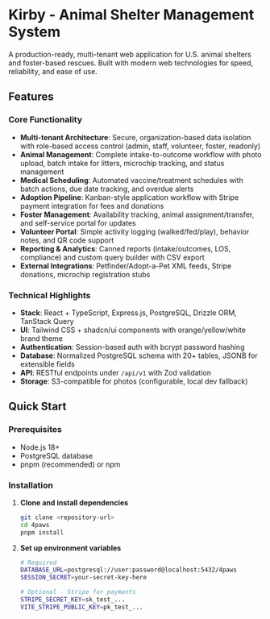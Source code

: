# Kirby - Animal Shelter Management System

A production-ready, multi-tenant web application for U.S. animal shelters and foster-based rescues. Built with modern web technologies for speed, reliability, and ease of use.

## Features

### Core Functionality
- **Multi-tenant Architecture**: Secure, organization-based data isolation with role-based access control (admin, staff, volunteer, foster, readonly)
- **Animal Management**: Complete intake-to-outcome workflow with photo upload, batch intake for litters, microchip tracking, and status management
- **Medical Scheduling**: Automated vaccine/treatment schedules with batch actions, due date tracking, and overdue alerts
- **Adoption Pipeline**: Kanban-style application workflow with Stripe payment integration for fees and donations
- **Foster Management**: Availability tracking, animal assignment/transfer, and self-service portal for updates
- **Volunteer Portal**: Simple activity logging (walked/fed/play), behavior notes, and QR code support
- **Reporting & Analytics**: Canned reports (intake/outcomes, LOS, compliance) and custom query builder with CSV export
- **External Integrations**: Petfinder/Adopt-a-Pet XML feeds, Stripe donations, microchip registration stubs

### Technical Highlights
- **Stack**: React + TypeScript, Express.js, PostgreSQL, Drizzle ORM, TanStack Query
- **UI**: Tailwind CSS + shadcn/ui components with orange/yellow/white brand theme
- **Authentication**: Session-based auth with bcrypt password hashing
- **Database**: Normalized PostgreSQL schema with 20+ tables, JSONB for extensible fields
- **API**: RESTful endpoints under `/api/v1` with Zod validation
- **Storage**: S3-compatible for photos (configurable, local dev fallback)

## Quick Start

### Prerequisites
- Node.js 18+ 
- PostgreSQL database
- pnpm (recommended) or npm

### Installation

1. **Clone and install dependencies**
   ```bash
   git clone <repository-url>
   cd 4paws
   pnpm install
   ```

2. **Set up environment variables**
   ```bash
   # Required
   DATABASE_URL=postgresql://user:password@localhost:5432/4paws
   SESSION_SECRET=your-secret-key-here
   
   # Optional - Stripe for payments
   STRIPE_SECRET_KEY=sk_test_...
   VITE_STRIPE_PUBLIC_KEY=pk_test_...
   